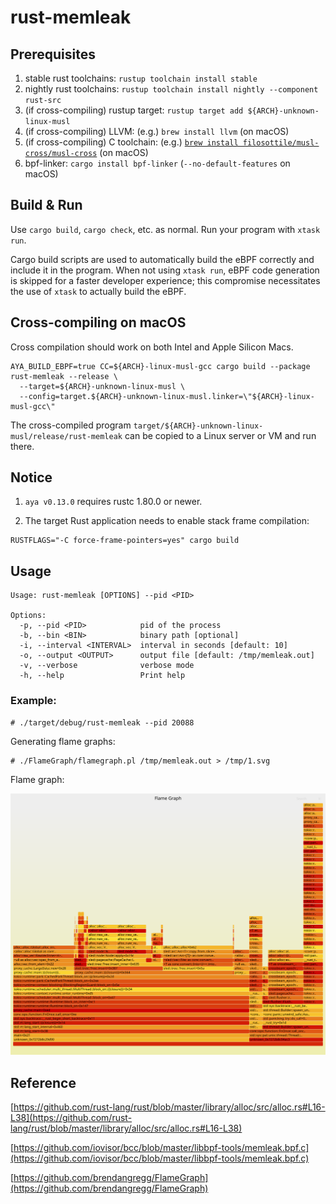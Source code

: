 # rust-memleak


## Prerequisites

1. stable rust toolchains: `rustup toolchain install stable`
1. nightly rust toolchains: `rustup toolchain install nightly --component rust-src`
1. (if cross-compiling) rustup target: `rustup target add ${ARCH}-unknown-linux-musl`
1. (if cross-compiling) LLVM: (e.g.) `brew install llvm` (on macOS)
1. (if cross-compiling) C toolchain: (e.g.) [`brew install filosottile/musl-cross/musl-cross`](https://github.com/FiloSottile/homebrew-musl-cross) (on macOS)
1. bpf-linker: `cargo install bpf-linker` (`--no-default-features` on macOS)


## Build & Run

Use `cargo build`, `cargo check`, etc. as normal. Run your program with `xtask run`.

Cargo build scripts are used to automatically build the eBPF correctly and include it in the
program. When not using `xtask run`, eBPF code generation is skipped for a faster developer
experience; this compromise necessitates the use of `xtask` to actually build the eBPF.


## Cross-compiling on macOS

Cross compilation should work on both Intel and Apple Silicon Macs.

```shell
AYA_BUILD_EBPF=true CC=${ARCH}-linux-musl-gcc cargo build --package rust-memleak --release \
  --target=${ARCH}-unknown-linux-musl \
  --config=target.${ARCH}-unknown-linux-musl.linker=\"${ARCH}-linux-musl-gcc\"
```
The cross-compiled program `target/${ARCH}-unknown-linux-musl/release/rust-memleak` can be
copied to a Linux server or VM and run there.


## Notice

1. `aya v0.13.0` requires rustc 1.80.0 or newer.

2. The target Rust application needs to enable stack frame compilation:

```
RUSTFLAGS="-C force-frame-pointers=yes" cargo build
```

## Usage

```shell
Usage: rust-memleak [OPTIONS] --pid <PID>

Options:
  -p, --pid <PID>            pid of the process
  -b, --bin <BIN>            binary path [optional]
  -i, --interval <INTERVAL>  interval in seconds [default: 10]
  -o, --output <OUTPUT>      output file [default: /tmp/memleak.out]
  -v, --verbose              verbose mode
  -h, --help                 Print help
```

### Example:

```shell
# ./target/debug/rust-memleak --pid 20088
```

Generating flame graphs:

```shell
# ./FlameGraph/flamegraph.pl /tmp/memleak.out > /tmp/1.svg
```

Flame graph:

![flamegraph](img/flamegraph.svg)


## Reference

[https://github.com/rust-lang/rust/blob/master/library/alloc/src/alloc.rs#L16-L38](https://github.com/rust-lang/rust/blob/master/library/alloc/src/alloc.rs#L16-L38)

[https://github.com/iovisor/bcc/blob/master/libbpf-tools/memleak.bpf.c](https://github.com/iovisor/bcc/blob/master/libbpf-tools/memleak.bpf.c)

[https://github.com/brendangregg/FlameGraph](https://github.com/brendangregg/FlameGraph)

